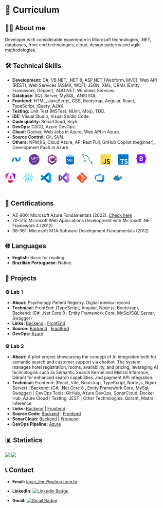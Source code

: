 # 💼 Curriculum  

## 👨‍💻 About me

Developer with considerable experience in Microsoft technologies, .NET, databases, front end technologies, cloud, design patterns and agile methodologies.

## 🛠️ Technical Skills

- **Development:**  C#, VB.NET, .NET 8, ASP.NET (Webform, MVC), Web API (REST), Web Services (ASMX, WCF), JSON, XML, ORMs (Entity Framework, Dapper), ADO.NET, Windows Services.
- **Database:** SQL Server, MySQL, ANSI SQL.
- **Frontend:** HTML, JavaScript, CSS, Bootstrap, Angular, React, TypeScript, jQuery, AJAX.
- **Testing:** Unit Test (MSTest, NUnit, Moq), TDD.
- **IDE:** Visual Studio, Visual Studio Code.
- **Code quality:** SonarCloud, Snyk. 
- **DevOps:** CI/CD, Azure DevOps.
- **Cloud:** Docker, Web Jobs in Azure, Web API in Azure.
- **Source Control:** Git, SVN.
- **Others:** NPM,IIS, Cloud Azure, API Rest Full, GitHub Copilot (beginner), Development PaaS in Azure.

<div style="display: inline-block;line-height:60px;">
 &nbsp;&nbsp;&nbsp;&nbsp;
<img height="35" src="https://raw.githubusercontent.com/devicons/devicon/master/icons/dot-net/dot-net-original.svg" alt="dot net core" title="Dot Net">
 &nbsp;&nbsp;&nbsp;&nbsp;
<img height="35" src="https://raw.githubusercontent.com/devicons/devicon/master/icons/dotnetcore/dotnetcore-original.svg" alt="dot net core" title="Dot Net Core">
 &nbsp;&nbsp;&nbsp;&nbsp;
<img height="35" src="https://raw.githubusercontent.com/devicons/devicon/master/icons/csharp/csharp-original.svg" alt="C#" title="C#">
 &nbsp;&nbsp;&nbsp;&nbsp;
<img height="35" src="https://raw.githubusercontent.com/devicons/devicon/master/icons/azuresqldatabase/azuresqldatabase-original.svg" alt="SQL" title="SQL">
 &nbsp;&nbsp;&nbsp;&nbsp;
<img height="35" src="https://raw.githubusercontent.com/devicons/devicon/master/icons/mysql/mysql-original.svg" alt="MySQL" title="MySQL">
&nbsp;&nbsp;&nbsp;&nbsp;
<img height="35" src="https://raw.githubusercontent.com/devicons/devicon/master/icons/javascript/javascript-original.svg" alt="JavaScript" title="JavaScript">
&nbsp;&nbsp;&nbsp;&nbsp; 
<img height="35" src="https://raw.githubusercontent.com/devicons/devicon/master/icons/typescript/typescript-original.svg" alt="TypeScript" title="TypeScript">
&nbsp;&nbsp;&nbsp;&nbsp;  
<img height="35" src="https://raw.githubusercontent.com/devicons/devicon/master/icons/bootstrap/bootstrap-original-wordmark.svg" alt="Bootstrap" title="Bootstrap">
&nbsp;&nbsp;&nbsp;&nbsp; 
<img height="35" src="https://raw.githubusercontent.com/devicons/devicon/master/icons/angular/angular-original.svg" alt="Angular" title="Angular">
 &nbsp;&nbsp;&nbsp;&nbsp;
<img height="35" src="https://raw.githubusercontent.com/devicons/devicon/master/icons/react/react-original.svg" alt="React" title="React">
 &nbsp;&nbsp;&nbsp;&nbsp;
<img height="35" src="https://raw.githubusercontent.com/devicons/devicon/master/icons/vscode/vscode-original.svg" alt="Visual Studio Code" title="Visual Studio Code">
&nbsp;&nbsp;&nbsp;&nbsp;
<img height="35" src="https://raw.githubusercontent.com/devicons/devicon/master/icons/visualstudio/visualstudio-original.svg" alt="Visual Studio" title="Visual Studio">
&nbsp;&nbsp;&nbsp;&nbsp; 
<img height="35" src="https://raw.githubusercontent.com/devicons/devicon/master/icons/git/git-original.svg" alt="Git" title="Git">
 &nbsp;&nbsp;&nbsp;&nbsp;  
<img height="35" src="https://raw.githubusercontent.com/devicons/devicon/master/icons/azuredevops/azuredevops-original.svg" alt="Azure DevOps" title="Azure DevOps">
 &nbsp;&nbsp;&nbsp;&nbsp; 
<img height="35" src="https://raw.githubusercontent.com/devicons/devicon/master/icons/docker/docker-original.svg" alt="Docker" title="Docker">
 &nbsp;&nbsp;&nbsp;&nbsp; 
</div>

 ## 📜 Certifications

- AZ-900: Microsoft Azure Fundamentals (2022). [Check here](https://learn.microsoft.com/api/credentials/share/pt-br/LeoneRocha-4937/2DADE8788480B850?sharingId=9AB8F81F688EA53C)
- 70-515: Microsoft Web Applications Development with Microsoft .NET Framework 4 (2012)
- 98-361: Microsoft MTA Software Development Fundamentals (2012)

## 🌐 Languages

- **English:** Basic for reading.
- **Brazilian Portuguese:** Native.

## 📂 Projects

### ⚙️ Lab 1

- **About:** Psychology Patient Registry. Digital medical record
- **Technical:** FrontEnd: (TypeScript, Angular, Node.js, Bootstrap), Backend: (C#, .Net Core 8 , Entity Framework Core, MySql/SQL Server, Swagger)
- **Links:** [Backend](https://smartdigitalpsicoapi.azurewebsites.net/swagger/index.html) , [FrontEnd](https://smartdigitalpsicoui-d4e0bbcfaabrava8.brazilsouth-01.azurewebsites.net/)
- **Source:** [Backend](https://github.com/LeoneRocha/SmartDigitalPsicoAPI) , [FrontEnd](https://github.com/LeoneRocha/SmartDigitalPsicoUIDashboard)
- **DevOps:** [Azure](https://lionscorp.visualstudio.com/SMARTDIGITALPSICO) 

### ⚙️ Lab 2

- **About:** A pilot project showcasing the concept of AI integration both for semantic search and customer support via chatbot. The system manages hotel registration, rooms, availability, and pricing, leveraging AI technologies such as Semantic Search Kernel and Mistral Inference, Qdrant for enhanced search capabilities, and payment API integration.
- **Technical:** Frontend: (React, Vite, Bootstrap, TypeScript,  Node.js, Nginx Server) | Backend: (C#, .Net Core 8 , Entity Framework Core, MySql, Swagger) | DevOps Tools: GitHub, Azure DevOps, SonarCloud, Docker Hub, Azure Cloud | Testing: JEST | Other Technologies: Qdrant, Mistral Inference
- **Links:** [Backend](https://hotelwiseapi-hbcca8d5a7fae7hp.brazilsouth-01.azurewebsites.net/swagger/index.html) |  [Frontend](https://hotelwiseui-f7a7b5gqf0amdfdg.brazilsouth-01.azurewebsites.net/)  
- **Source Code:** [Backend](https://github.com/LeoneRocha/HotelWiseAPI) | [Frontend](https://github.com/LeoneRocha/HotelWiseUI) 
- **SonarCloud:** [Backend](https://sonarcloud.io/summary/new_code?id=lionscorp_hotelwiseapi&branch=master) | [Frontend](https://sonarcloud.io/summary/new_code?id=lionscorp_hotelwiseui&branch=master) 
- **DevOps Pipeline:** [Azure](https://lionscorp.visualstudio.com/VariousStudies/_build)  

## 📊 Statistics 


<a href="https://github.com/LeoneRocha"><img align="center" height="180rem" src="https://github-readme-stats.vercel.app/api?username=LeoneRocha&show_icons=true&theme=dark"></a>
<a href="https://github.com/LeoneRocha"><img align="center" height="180rem" src="https://github-readme-stats.vercel.app/api/top-langs/?username=LeoneRocha&layout=compact&theme=dark"></a>
 
## 📞 Contact

- **Email:** leocr_lem@yahoo.com.br
 
- **LinkedIn:** [![Linkedin Badge](https://img.shields.io/badge/-Leone-blue?style=flat-square&logo=Linkedin&logoColor=white&link=https://www.linkedin.com/in/leone-costa-rocha-14049722)](https://www.linkedin.com/in/leone-costa-rocha-14049722) 

- **Gmail:** [![Gmail Badge](https://img.shields.io/badge/-leonecrocha@gmail.com-c14438?style=flat-square&logo=Gmail&logoColor=white&link=mailto:leonecrocha@gmail.com)](mailto:leonecrocha@gmail.com)
